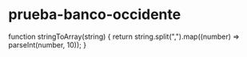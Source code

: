 # prueba-banco-occidente
function stringToArray(string) {
  return string.split(",").map((number) => parseInt(number, 10));
}

